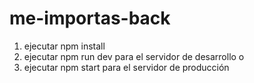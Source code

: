 # me-importas-back

1. ejecutar npm install 
2. ejecutar npm run dev para el servidor de desarrollo
  o
3. ejecutar npm start para el servidor de producción
